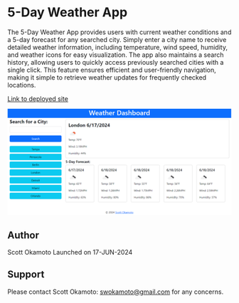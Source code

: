 # 5-Day Weather App

The 5-Day Weather App provides users with current weather conditions and a 5-day forecast for any searched city. Simply enter a city name to receive detailed weather information, including temperature, wind speed, humidity, and weather icons for easy visualization. The app also maintains a search history, allowing users to quickly access previously searched cities with a single click. This feature ensures efficient and user-friendly navigation, making it simple to retrieve weather updates for frequently checked locations.

[Link to deployed site](https://swokamoto.github.io/weather/)

![homePage](image.png)

## Author

Scott Okamoto
Launched on 17-JUN-2024

## Support

Please contact Scott Okamoto: swokamoto@gmail.com for any concerns.